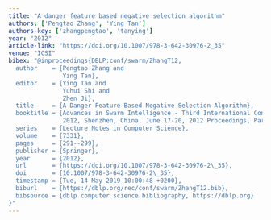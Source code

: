 ```yaml
---
title: "A danger feature based negative selection algorithm"
authors: ['Pengtao Zhang', 'Ying Tan']
authors-key: ['zhangpengtao', 'tanying']
year: "2012"
article-link: "https://doi.org/10.1007/978-3-642-30976-2_35"
venue: "ICSI"
bibex: "@inproceedings{DBLP:conf/swarm/ZhangT12,
  author    = {Pengtao Zhang and
               Ying Tan},
  editor    = {Ying Tan and
               Yuhui Shi and
               Zhen Ji},
  title     = {A Danger Feature Based Negative Selection Algorithm},
  booktitle = {Advances in Swarm Intelligence - Third International Conference, {ICSI}
               2012, Shenzhen, China, June 17-20, 2012 Proceedings, Part {I}},
  series    = {Lecture Notes in Computer Science},
  volume    = {7331},
  pages     = {291--299},
  publisher = {Springer},
  year      = {2012},
  url       = {https://doi.org/10.1007/978-3-642-30976-2\_35},
  doi       = {10.1007/978-3-642-30976-2\_35},
  timestamp = {Tue, 14 May 2019 10:00:48 +0200},
  biburl    = {https://dblp.org/rec/conf/swarm/ZhangT12.bib},
  bibsource = {dblp computer science bibliography, https://dblp.org}
}"
---
```

